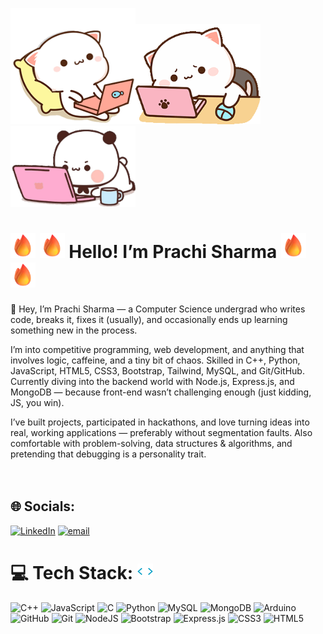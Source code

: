 <img src="216649417-9acc58df-9186-4132-ad43-819a57babb67.gif" width="200" alt="Coding GIF"><img src="lol.gif" width="200" alt="Coding GIF"><img src="hehe.gif" width="200" alt="Coding GIF">
# <img src="fire.png" width="40" alt="Coding GIF"> <img src="fire.png" width="40" alt="Coding GIF"> Hello! I’m Prachi Sharma <img src="fire.png" width="40" alt="Coding GIF"> <img src="fire.png" width="40" alt="Coding GIF">
👋 Hey, I’m Prachi Sharma — a Computer Science undergrad who writes code, breaks it, fixes it (usually), and occasionally ends up learning something new in the process.

I’m into competitive programming, web development, and anything that involves logic, caffeine, and a tiny bit of chaos.
Skilled in C++, Python, JavaScript, HTML5, CSS3, Bootstrap, Tailwind, MySQL, and Git/GitHub. Currently diving into the backend world with Node.js, Express.js, and MongoDB — because front-end wasn’t challenging enough (just kidding, JS, you win).

I’ve built projects, participated in hackathons, and love turning ideas into real, working applications — preferably without segmentation faults.
Also comfortable with problem-solving, data structures & algorithms, and pretending that debugging is a personality trait.<br><br><br>
 
 
 ## 🌐 Socials:
 [![LinkedIn](https://img.shields.io/badge/LinkedIn-%230077B5.svg?logo=linkedin&logoColor=white)](https://linkedin.com/in/prachisharma95) [![email](https://img.shields.io/badge/Email-D14836?logo=gmail&logoColor=white)](mailto:prachisharma9506@gmail.com) 
 
 # 💻 Tech Stack: <img src="skills.gif" width="25" alt="Coding GIF">
 ![C++](https://img.shields.io/badge/c++-%2300599C.svg?style=for-the-badge&logo=c%2B%2B&logoColor=white) ![JavaScript](https://img.shields.io/badge/javascript-%23323330.svg?style=for-the-badge&logo=javascript&logoColor=%23F7DF1E) ![C](https://img.shields.io/badge/c-%2300599C.svg?style=for-the-badge&logo=c&logoColor=white) ![Python](https://img.shields.io/badge/python-3670A0?style=for-the-badge&logo=python&logoColor=ffdd54) ![MySQL](https://img.shields.io/badge/mysql-4479A1.svg?style=for-the-badge&logo=mysql&logoColor=white) ![MongoDB](https://img.shields.io/badge/MongoDB-%234ea94b.svg?style=for-the-badge&logo=mongodb&logoColor=white) ![Arduino](https://img.shields.io/badge/-Arduino-00979D?style=for-the-badge&logo=Arduino&logoColor=white) ![GitHub](https://img.shields.io/badge/github-%23121011.svg?style=for-the-badge&logo=github&logoColor=white) ![Git](https://img.shields.io/badge/git-%23F05033.svg?style=for-the-badge&logo=git&logoColor=white) ![NodeJS](https://img.shields.io/badge/node.js-6DA55F?style=for-the-badge&logo=node.js&logoColor=white) ![Bootstrap](https://img.shields.io/badge/bootstrap-%238511FA.svg?style=for-the-badge&logo=bootstrap&logoColor=white) ![Express.js](https://img.shields.io/badge/express.js-%23404d59.svg?style=for-the-badge&logo=express&logoColor=%2361DAFB) ![CSS3](https://img.shields.io/badge/css3-%231572B6.svg?style=for-the-badge&logo=css3&logoColor=white) ![HTML5](https://img.shields.io/badge/html5-%23E34F26.svg?style=for-the-badge&logo=html5&logoColor=white) 


